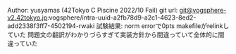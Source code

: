 Author:
  yusyamas (42Tokyo C Piscine 2022/10 Fail)
git url:
  git@vogsphere-v2.42tokyo.jp:vogsphere/intra-uuid-a2fb78d9-a2c1-4623-8ed2-add2338f3ff7-4502194-rwaki
試験結果:
  norm errorで0pts
  makefileがrelinkしていた
  問題文の翻訳がわかりづらすぎて実装方針から間違っていて全体的に間違っていた
  
